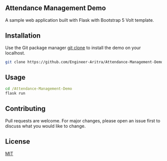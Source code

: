 ## Attendance Management Demo
A sample web application built with Flask with Bootstrap 5 Volt template.

## Installation

Use the Git package manager [git clone](https://github.com/Engineer-Aritra/Attendance-Management-Demo.git) to install the demo on your localhost.

```bash
git clone https://github.com/Engineer-Aritra/Attendance-Management-Demo.git
```

## Usage

```cmd
cd /Attendance-Management-Demo
flask run
```

## Contributing
Pull requests are welcome. For major changes, please open an issue first to discuss what you would like to change.

## License
[MIT](https://choosealicense.com/licenses/mit/)